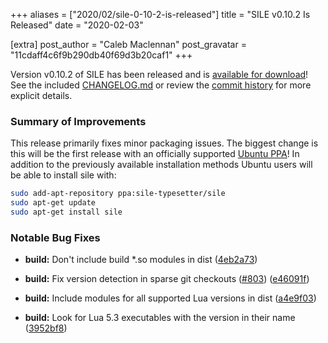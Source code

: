 +++
aliases = ["2020/02/sile-0-10-2-is-released"]
title = "SILE v0.10.2 Is Released"
date = "2020-02-03"

[extra]
post_author = "Caleb Maclennan"
post_gravatar = "11cdaff4c6f9b290db40f69d3b20caf1"
+++

Version v0.10.2 of SILE has been released and is [available for download][release]!
See the included [CHANGELOG.md][changelog] or review the [commit history][commits] for more explicit details.

### Summary of Improvements

This release primarily fixes minor packaging issues. The biggest change is this will be the first release with an officially supported [Ubuntu PPA](https://launchpad.net/~sile-typesetter/+archive/ubuntu/sile)! In addition to the previously available installation methods Ubuntu users will be able to install sile with:


```sh
sudo add-apt-repository ppa:sile-typesetter/sile
sudo apt-get update
sudo apt-get install sile
```

### Notable Bug Fixes

* **build:** Don't include build *.so modules in dist ([4eb2a73](https://github.com/sile-typesetter/sile/commit/4eb2a731b131bab0c1f86ac12b112e2b9035cb15))
* **build:** Fix version detection in sparse git checkouts ([#803](https://github.com/sile-typesetter/sile/issues/803)) ([e46091f](https://github.com/sile-typesetter/sile/commit/e46091f7f9051b6daed07bfc76d05ab550adde2b))
* **build:** Include modules for all supported Lua versions in dist ([a4e9f03](https://github.com/sile-typesetter/sile/commit/a4e9f0380243684737f884a2111615f391170324))
* **build:** Look for Lua 5.3 executables with the version in their name ([3952bf8](https://github.com/sile-typesetter/sile/commit/3952bf8de762723ec6dff950bc9a498fe6e991d3))

  [release]: https://github.com/sile-typesetter/sile/releases/tag/v0.10.2
  [changelog]: https://github.com/sile-typesetter/sile/blob/master/CHANGELOG.md
  [commits]: https://github.com/sile-typesetter/sile/compare/v0.10.1...v0.10.2
  [wiki]: https://github.com/sile-typesetter/sile/wiki
